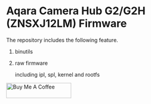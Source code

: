 # Aqara Camera Hub G2/G2H (ZNSXJ12LM) Firmware

The repository includes the following feature.

1. binutils

2. raw firmware

    including ipl, spl, kernel and rootfs


<a href="https://www.buymeacoffee.com/niceboygithub" target="_blank"><img src="https://cdn.buymeacoffee.com/buttons/default-orange.png" alt="Buy Me A Coffee" height="41" width="174"></a>